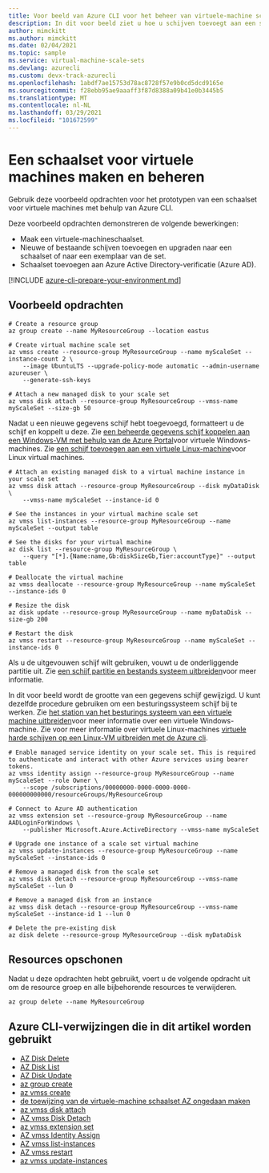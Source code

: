 ```yaml
---
title: Voor beeld van Azure CLI voor het beheer van virtuele-machine schaal sets
description: In dit voor beeld ziet u hoe u schijven toevoegt aan een schaalset voor virtuele machines. U kunt schijven upgraden en uw virtuele machines toevoegen aan Azure AD-verificatie.
author: mimckitt
ms.author: mimckitt
ms.date: 02/04/2021
ms.topic: sample
ms.service: virtual-machine-scale-sets
ms.devlang: azurecli
ms.custom: devx-track-azurecli
ms.openlocfilehash: 1abdf7ae15753d78ac8728f57e9b0cd5dcd9165e
ms.sourcegitcommit: f28ebb95ae9aaaff3f87d8388a09b41e0b3445b5
ms.translationtype: MT
ms.contentlocale: nl-NL
ms.lasthandoff: 03/29/2021
ms.locfileid: "101672599"
---
```

# <a name="create-and-manage-virtual-machine-scale-set"></a>Een schaalset voor virtuele machines maken en beheren

Gebruik deze voorbeeld opdrachten voor het prototypen van een schaalset voor virtuele machines met behulp van Azure CLI.

Deze voorbeeld opdrachten demonstreren de volgende bewerkingen:

* Maak een virtuele-machineschaalset.
* Nieuwe of bestaande schijven toevoegen en upgraden naar een schaalset of naar een exemplaar van de set.
* Schaalset toevoegen aan Azure Active Directory-verificatie (Azure AD).

[!INCLUDE [azure-cli-prepare-your-environment.md](../../../includes/azure-cli-prepare-your-environment.md)]

## <a name="sample-commands"></a>Voorbeeld opdrachten

```azurecli
# Create a resource group
az group create --name MyResourceGroup --location eastus

# Create virtual machine scale set
az vmss create --resource-group MyResourceGroup --name myScaleSet --instance-count 2 \
    --image UbuntuLTS --upgrade-policy-mode automatic --admin-username azureuser \
    --generate-ssh-keys

# Attach a new managed disk to your scale set
az vmss disk attach --resource-group MyResourceGroup --vmss-name myScaleSet --size-gb 50
```

Nadat u een nieuwe gegevens schijf hebt toegevoegd, formatteert u de schijf en koppelt u deze. Zie [een beheerde gegevens schijf koppelen aan een Windows-VM met behulp van de Azure Portal](../../virtual-machines/windows/attach-managed-disk-portal.md)voor virtuele Windows-machines. Zie [een schijf toevoegen aan een virtuele Linux-machine](../../virtual-machines/linux/add-disk.md)voor Linux virtual machines.

```azurecli
# Attach an existing managed disk to a virtual machine instance in your scale set
az vmss disk attach --resource-group MyResourceGroup --disk myDataDisk \
    --vmss-name myScaleSet --instance-id 0

# See the instances in your virtual machine scale set
az vmss list-instances --resource-group MyResourceGroup --name myScaleSet --output table

# See the disks for your virtual machine
az disk list --resource-group MyResourceGroup \
    --query "[*].{Name:name,Gb:diskSizeGb,Tier:accountType}" --output table

# Deallocate the virtual machine
az vmss deallocate --resource-group MyResourceGroup --name myScaleSet --instance-ids 0 

# Resize the disk
az disk update --resource-group MyResourceGroup --name myDataDisk --size-gb 200

# Restart the disk
az vmss restart --resource-group MyResourceGroup --name myScaleSet --instance-ids 0
```

Als u de uitgevouwen schijf wilt gebruiken, vouwt u de onderliggende partitie uit. Zie [een schijf partitie en bestands systeem uitbreiden](../../virtual-machines/linux/expand-disks.md#expand-a-disk-partition-and-filesystem)voor meer informatie.

In dit voor beeld wordt de grootte van een gegevens schijf gewijzigd. U kunt dezelfde procedure gebruiken om een besturingssysteem schijf bij te werken. Zie [het station van het besturings systeem van een virtuele machine uitbreiden](../../virtual-machines/windows/expand-os-disk.md)voor meer informatie over een virtuele Windows-machine. Zie voor meer informatie over virtuele Linux-machines [virtuele harde schijven op een Linux-VM uitbreiden met de Azure cli](../../virtual-machines/linux/expand-disks.md).

```azurecli
# Enable managed service identity on your scale set. This is required to authenticate and interact with other Azure services using bearer tokens.
az vmss identity assign --resource-group MyResourceGroup --name myScaleSet --role Owner \
    --scope /subscriptions/00000000-0000-0000-0000-000000000000/resourceGroups/MyResourceGroup

# Connect to Azure AD authentication
az vmss extension set --resource-group MyResourceGroup --name AADLoginForWindows \
    --publisher Microsoft.Azure.ActiveDirectory --vmss-name myScaleSet

# Upgrade one instance of a scale set virtual machine
az vmss update-instances --resource-group MyResourceGroup --name myScaleSet --instance-ids 0 

# Remove a managed disk from the scale set
az vmss disk detach --resource-group MyResourceGroup --vmss-name myScaleSet --lun 0

# Remove a managed disk from an instance
az vmss disk detach --resource-group MyResourceGroup --vmss-name myScaleSet --instance-id 1 --lun 0

# Delete the pre-existing disk
az disk delete --resource-group MyResourceGroup --disk myDataDisk
```

## <a name="clean-up-resources"></a>Resources opschonen

Nadat u deze opdrachten hebt gebruikt, voert u de volgende opdracht uit om de resource groep en alle bijbehorende resources te verwijderen.

```azurecli
az group delete --name MyResourceGroup
```

## <a name="azure-cli-references-used-in-this-article"></a>Azure CLI-verwijzingen die in dit artikel worden gebruikt

* [AZ Disk Delete](/cli/azure/disk#az_disk_delete)
* [AZ Disk List](/cli/azure/disk#az_disk_list)
* [AZ Disk Update](/cli/azure/disk#az_disk_update)
* [az group create](/cli/azure/group#az_group_create)
* [az vmss create](/cli/azure/vmss#az_vmss_create)
* [de toewijzing van de virtuele-machine schaalset AZ ongedaan maken](/cli/azure/vmss#az_vmss_deallocate)
* [az vmss disk attach](/cli/azure/vmss/disk#az_vmss_disk_attach)
* [AZ vmss Disk Detach](/cli/azure/vmss/disk#az_vmss_disk_detach)
* [az vmss extension set](/cli/azure/vmss/extension#az_vmss_extension_set)
* [AZ vmss Identity Assign](/cli/azure/vmss/identity#az_vmss_identity_assign)
* [AZ vmss list-instances](/cli/azure/vmss#az_vmss_list_instances)
* [AZ vmss restart](/cli/azure/vmss#az_vmss_restart)
* [az vmss update-instances](/cli/azure/vmss#az_vmss_update_instances)